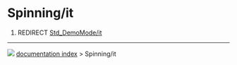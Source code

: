 # Spinning/it
1.  REDIRECT [Std_DemoMode/it](Std_DemoMode/it.md)



---
![](images/Button_right.svg) [documentation index](../README.md) > Spinning/it
